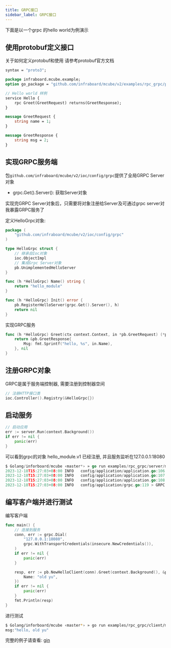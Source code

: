 ```yaml
---
title: GRPC接口
sidebar_label: GRPC接口
---
```


下面是以一个grpc 的hello world为例演示


## 使用protobuf定义接口

关于如何定义protobuf和使用 请参考protobuf官方文档

```proto
syntax = "proto3";

package infraboard.mcube.example;
option go_package = "github.com/infraboard/mcube/v2/examples/rpc_grpc/pb";

// Hello world 样例
service Hello {
    rpc Greet(GreetRequest) returns(GreetResponse);
}

message GreetRequest {
    string name = 1;
}

message GreetResponse {
    string msg = 2;
}
```

## 实现GRPC服务端

包`github.com/infraboard/mcube/v2/ioc/config/grpc`提供了全局GRPC Server对象
+ grpc.Get().Server(): 获取Server对象

实现完GRPC Server对象后，只需要将对象注册给Server及可通过grpc server对我暴露GRPC服务了

定义HelloGrpc对象: 

```go
package (
	"github.com/infraboard/mcube/v2/ioc/config/grpc"
)

type HelloGrpc struct {
	// 继承自Ioc对象
	ioc.ObjectImpl
	// 集成Grpc Server对象
	pb.UnimplementedHelloServer
}

func (h *HelloGrpc) Name() string {
	return "hello_module"
}

func (h *HelloGrpc) Init() error {
	pb.RegisterHelloServer(grpc.Get().Server(), h)
	return nil
}
```

实现GRPC服务
```go
func (h *HelloGrpc) Greet(ctx context.Context, in *pb.GreetRequest) (*pb.GreetResponse, error) {
	return &pb.GreetResponse{
		Msg: fmt.Sprintf("hello, %s", in.Name),
	}, nil
}
```


## 注册GRPC对象

GRPC是属于服务端控制器, 需要注册到控制器空间

```go
// 注册HTTP接口类
ioc.Controller().Registry(&HelloGrpc{})
```

##  启动服务

```go
// 启动应用
err := server.Run(context.Background())
if err != nil {
	panic(err)
}
```

可以看到grpc的对象 hello_module.v1 已经注册, 并且服务监听在127.0.0.1:18080
```go
$ Golang/inforboard/mcube ‹master*› » go run examples/rpc_grpc/server/main.go 
2023-12-18T15:27:03+08:00 INFO   config/application/application.go:106 > loaded configs: [log.v1 app.v1] component:APPLICATION
2023-12-18T15:27:03+08:00 INFO   config/application/application.go:107 > loaded controllers: [hello_module.v1] component:APPLICATION
2023-12-18T15:27:03+08:00 INFO   config/application/application.go:108 > loaded apis: [] component:APPLICATION
2023-12-18T15:27:03+08:00 INFO   config/application/grpc.go:119 > GRPC 服务监听地址: 127.0.0.1:18080 component:GRPC
```

## 编写客户端并进行测试

编写客户端
```go
func main() {
	// 连接到服务
	conn, err := grpc.Dial(
		"127.0.0.1:18080",
		grpc.WithTransportCredentials(insecure.NewCredentials()),
	)
	if err != nil {
		panic(err)
	}

	resp, err := pb.NewHelloClient(conn).Greet(context.Background(), &pb.GreetRequest{
		Name: "old yu",
	})
	if err != nil {
		panic(err)
	}
	fmt.Println(resp)
}
```

进行测试
```sh
$ Golang/inforboard/mcube ‹master*› » go run examples/rpc_grpc/client/main.go                                                                                            1 ↵
msg:"hello, old yu"
```

完整的例子请查看: [gin](https://github.com/infraboard/mcube/blob/master/examples/rpc_grpc)